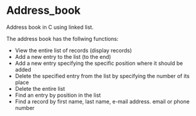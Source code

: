 # Address_book

Address book in C using linked list.

The address book has the follwing functions:
* View the entire list of records (display records)
* Add a new entry to the list (to the end)
* Add a new entry specifying the specific position where it should be added
* Delete the specified entry from the list by specifying the number of its place
* Delete the entire list
* Find an entry by position in the list
* Find a record by first name, last name, e-mail address. email or phone number

